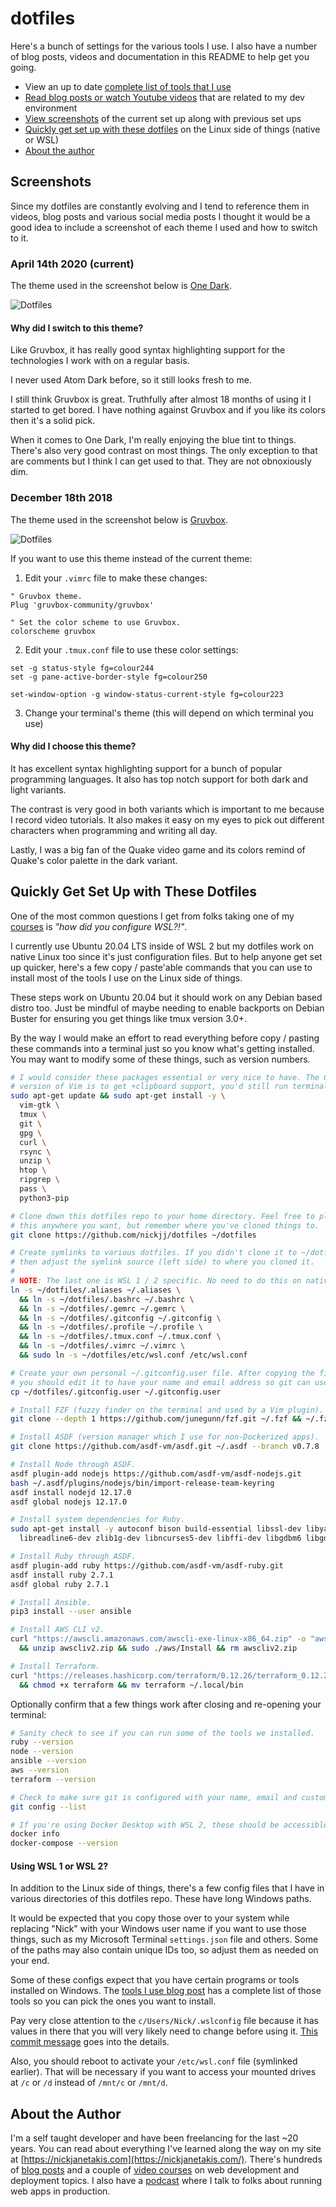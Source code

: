 # dotfiles

Here's a bunch of settings for the various tools I use. I also have a number of
blog posts, videos and documentation in this README to help get you going.

- View an up to date [complete list of tools that I use](https://nickjanetakis.com/blog/the-tools-i-use)
- [Read blog posts or watch Youtube videos](https://nickjanetakis.com/blog/tag/dev-environment-tips-tricks-and-tutorials) that are related to my dev environment
- [View screenshots](#screenshots) of the current set up along with previous set ups
- [Quickly get set up with these dotfiles](#quickly-get-set-up-with-these-dotfiles) on the Linux side of things (native or WSL)
- [About the author](#about-the-author)

## Screenshots

Since my dotfiles are constantly evolving and I tend to reference them in
videos, blog posts and various social media posts I thought it would be a good
idea to include a screenshot of each theme I used and how to switch to it.

### April 14th 2020 (current)

The theme used in the screenshot below is [One
Dark](https://github.com/joshdick/onedark.vim).

![Dotfiles](https://nickjanetakis.com/assets/blog/dotfiles-2020-04-14-6bd45461ac04cdffd6604f35ab73388fb9da4821f55e3445a5568a9b4d2bb3d0.jpg)

#### Why did I switch to this theme?

Like Gruvbox, it has really good syntax highlighting support for the
technologies I work with on a regular basis.

I never used Atom Dark before, so it still looks fresh to me.

I still think Gruvbox is great. Truthfully after almost 18 months of using it
I started to get bored. I have nothing against Gruvbox and if you like its
colors then it's a solid pick.

When it comes to One Dark, I'm really enjoying the blue tint to things. There's
also very good contrast on most things. The only exception to that are
comments but I think I can get used to that. They are not obnoxiously dim.

### December 18th 2018

The theme used in the screenshot below is
[Gruvbox](https://github.com/gruvbox-community/gruvbox).

![Dotfiles](https://nickjanetakis.com/assets/blog/dotfiles-c85f20a61decb0d4676530ff4c65a818ee9b362cf9f380a76c9d44e1254d03f3.jpg)

If you want to use this theme instead of the current theme:

1. Edit your `.vimrc` file to make these changes:

```vim
" Gruvbox theme.
Plug 'gruvbox-community/gruvbox'

" Set the color scheme to use Gruvbox.
colorscheme gruvbox
```

2. Edit your `.tmux.conf` file to use these color settings:

```
set -g status-style fg=colour244
set -g pane-active-border-style fg=colour250

set-window-option -g window-status-current-style fg=colour223
```

3. Change your terminal's theme (this will depend on which terminal you use)

#### Why did I choose this theme?

It has excellent syntax highlighting support for a bunch of popular programming
languages. It also has top notch support for both dark and light variants.

The contrast is very good in both variants which is important to me because I
record video tutorials. It also makes it easy on my eyes to pick out different
characters when programming and writing all day.

Lastly, I was a big fan of the Quake video game and its colors remind of
Quake's color palette in the dark variant.

## Quickly Get Set Up with These Dotfiles

One of the most common questions I get from folks taking one of my
[courses](https://nickjanetakis.com/courses/) is *"how did you configure
WSL?!"*.

I currently use Ubuntu 20.04 LTS inside of WSL 2 but my dotfiles work on native
Linux too since it's just configuration files. But to help anyone get set up
quicker, here's a few copy / paste'able commands that you can use to install
most of the tools I use on the Linux side of things.

These steps work on Ubuntu 20.04 but it should work on any Debian based distro
too. Just be mindful of maybe needing to enable backports on Debian Buster for
ensuring you get things like tmux version 3.0+.

By the way I would make an effort to read everything before copy / pasting
these commands into a terminal just so you know what's getting installed. You
may want to modify some of these things, such as version numbers.

```sh
# I would consider these packages essential or very nice to have. The GTK
# version of Vim is to get +clipboard support, you'd still run terminal Vim.
sudo apt-get update && sudo apt-get install -y \
  vim-gtk \
  tmux \
  git \
  gpg \
  curl \
  rsync \
  unzip \
  htop \
  ripgrep \
  pass \
  python3-pip

# Clone down this dotfiles repo to your home directory. Feel free to place
# this anywhere you want, but remember where you've cloned things to.
git clone https://github.com/nickjj/dotfiles ~/dotfiles

# Create symlinks to various dotfiles. If you didn't clone it to ~/dotfiles
# then adjust the symlink source (left side) to where you cloned it.
#
# NOTE: The last one is WSL 1 / 2 specific. No need to do this on native Linux.
ln -s ~/dotfiles/.aliases ~/.aliases \
  && ln -s ~/dotfiles/.bashrc ~/.bashrc \
  && ln -s ~/dotfiles/.gemrc ~/.gemrc \
  && ln -s ~/dotfiles/.gitconfig ~/.gitconfig \
  && ln -s ~/dotfiles/.profile ~/.profile \
  && ln -s ~/dotfiles/.tmux.conf ~/.tmux.conf \
  && ln -s ~/dotfiles/.vimrc ~/.vimrc \
  && sudo ln -s ~/dotfiles/etc/wsl.conf /etc/wsl.conf

# Create your own personal ~/.gitconfig.user file. After copying the file,
# you should edit it to have your name and email address so git can use it.
cp ~/dotfiles/.gitconfig.user ~/.gitconfig.user

# Install FZF (fuzzy finder on the terminal and used by a Vim plugin).
git clone --depth 1 https://github.com/junegunn/fzf.git ~/.fzf && ~/.fzf/install

# Install ASDF (version manager which I use for non-Dockerized apps).
git clone https://github.com/asdf-vm/asdf.git ~/.asdf --branch v0.7.8

# Install Node through ASDF.
asdf plugin-add nodejs https://github.com/asdf-vm/asdf-nodejs.git
bash ~/.asdf/plugins/nodejs/bin/import-release-team-keyring
asdf install nodejd 12.17.0
asdf global nodejs 12.17.0

# Install system dependencies for Ruby.
sudo apt-get install -y autoconf bison build-essential libssl-dev libyaml-dev \
  libreadline6-dev zlib1g-dev libncurses5-dev libffi-dev libgdbm6 libgdbm-dev libdb-dev

# Install Ruby through ASDF.
asdf plugin-add ruby https://github.com/asdf-vm/asdf-ruby.git
asdf install ruby 2.7.1
asdf global ruby 2.7.1

# Install Ansible.
pip3 install --user ansible

# Install AWS CLI v2.
curl "https://awscli.amazonaws.com/awscli-exe-linux-x86_64.zip" -o "awscliv2.zip" \
  && unzip awscliv2.zip && sudo ./aws/Install && rm awscliv2.zip

# Install Terraform.
curl "https://releases.hashicorp.com/terraform/0.12.26/terraform_0.12.26_linux_amd64.zip" -o "terraform" \
  && chmod +x terraform && mv terraform ~/.local/bin
```

Optionally confirm that a few things work after closing and re-opening your
terminal:

```sh
# Sanity check to see if you can run some of the tools we installed.
ruby --version
node --version
ansible --version
aws --version
terraform --version

# Check to make sure git is configured with your name, email and custom settings.
git config --list

# If you're using Docker Desktop with WSL 2, these should be accessible too.
docker info
docker-compose --version
```

#### Using WSL 1 or WSL 2?

In addition to the Linux side of things, there's a few config files that I have
in various directories of this dotfiles repo. These have long Windows paths.

It would be expected that you copy those over to your system while replacing
"Nick" with your Windows user name if you want to use those things, such as my
Microsoft Terminal `settings.json` file and others. Some of the paths may
also contain unique IDs too, so adjust them as needed on your end.

Some of these configs expect that you have certain programs or tools installed
on Windows. The [tools I use blog
post](https://nickjanetakis.com/blog/the-tools-i-use) has a complete list of
those tools so you can pick the ones you want to install.

Pay very close attention to the `c/Users/Nick/.wslconfig` file because it has
values in there that you will very likely need to change before using it.
[This commit
message](https://github.com/nickjj/dotfiles/commit/d0f1fc2622204b809cf7fcbb1a82d45b451064c4)
goes into the details.

Also, you should reboot to activate your `/etc/wsl.conf` file (symlinked
earlier). That will be necessary if you want to access your mounted drives at
`/c` or `/d` instead of `/mnt/c` or `/mnt/d`.

## About the Author

I'm a self taught developer and have been freelancing for the last ~20 years.
You can read about everything I've learned along the way on my site at
[https://nickjanetakis.com](https://nickjanetakis.com/). There's hundreds of
[blog posts](https://nickjanetakis.com/blog/) and a couple of [video
courses](https://nickjanetakis.com/courses/) on web development and deployment
topics. I also have a [podcast](https://runninginproduction.com) where I talk
to folks about running web apps in production.
